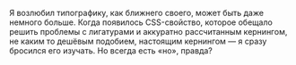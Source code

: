 Я возлюбил типографику, как ближнего своего, может быть даже немного больше. Когда появилось CSS-свойство, которое обещало решить проблемы с лигатурами и аккуратно рассчитанным кернингом, не каким то дешёвым подобием, настоящим кернингом — я сразу бросился его изучать. Но всегда есть «но», правда?
